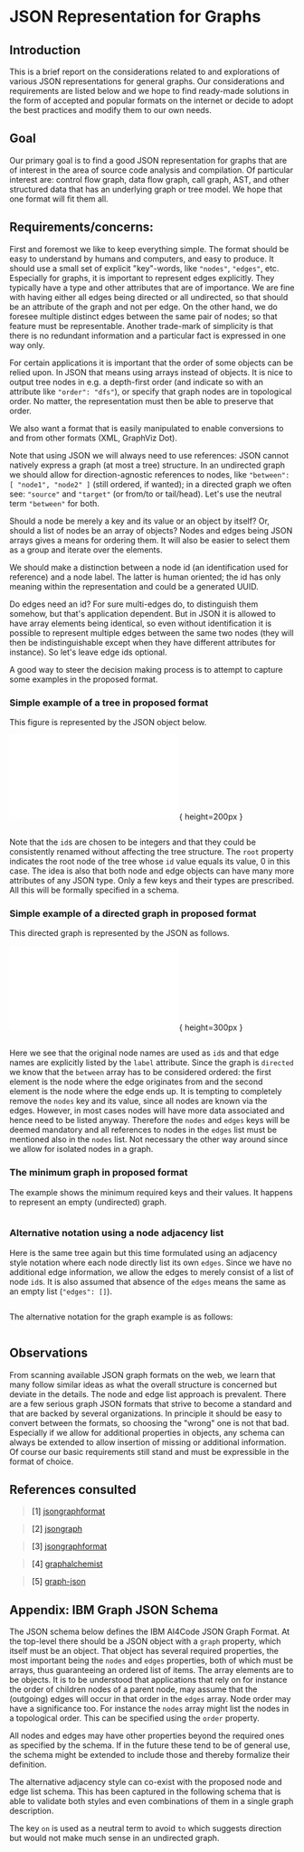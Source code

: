 # JSON Representation for Graphs

## Introduction

This is a brief report on the considerations related to and explorations of
various JSON representations for general graphs. Our considerations and
requirements are listed below and we hope to find ready-made solutions in the
form of accepted and popular formats on the internet or decide to adopt the
best practices and modify them to our own needs.

## Goal

Our primary goal is to
find a good JSON representation for graphs that are of interest in the area
of source code analysis and compilation. Of particular interest are: control
flow graph, data flow graph, call graph, AST, and other structured data that
has an underlying graph or tree model.
We hope that one format will fit them all.

## Requirements/concerns:

First and foremost we like to keep everything simple. The format should be
easy to understand by humans and computers, and easy to produce.
It should use a small set of explicit "key"-words, like `"nodes"`, `"edges"`, etc.
Especially for graphs, it is important to represent edges explicitly.
They typically have a type and other attributes that are of importance.
We are fine with having either all edges being directed or all undirected,
so that should be an attribute of the graph and not per edge.
On the other hand, we do foresee multiple distinct edges between the same pair
of nodes; so that feature must be representable. Another trade-mark of
simplicity is that there is no redundant information and a particular fact is
expressed in one way only.

For certain applications it is important that the order of some objects can be
relied upon. In JSON that means using arrays instead of objects. It is nice
to output tree nodes in e.g. a depth-first order (and indicate so with an
attribute like `"order": "dfs"`), or specify that graph nodes are in topological
order. No matter, the representation must then be able to preserve that order.

We also want a format that is easily manipulated to enable conversions to and
from other formats (XML, GraphViz Dot).

Note that using JSON we will always need to use references:
JSON cannot natively express a graph (at most a tree) structure.
In an undirected graph we should allow for direction-agnostic references to
nodes,
like `"between": [ "node1", "node2" ]` (still ordered, if wanted);
in a directed graph we often see: `"source"` and `"target"` (or from/to or
tail/head).
Let's use the neutral term `"between"` for both.

Should a node be merely a key and its value or an object by itself?
Or, should a list of nodes be an array of objects?
Nodes and edges being JSON arrays gives a means for ordering them.
It will also be easier to select them as a group and iterate over the elements.

We should make a distinction between a node id (an identification used for
reference) and a node
label. The latter is human oriented; the id has only meaning
within the representation and could be a generated UUID.

Do edges need an id? For sure multi-edges do, to distinguish them somehow,
but that's application dependent.
But in JSON it is allowed to have array elements being identical, so even
without identification it is possible to represent multiple edges between the
same two nodes (they will then be indistinguishable except when they have
different attributes for instance). So let's leave edge ids optional.

A good way to steer the decision making process is to attempt to capture some
examples in the proposed format.

### Simple example of a tree in proposed format

This figure is represented by the JSON object below.

![](tree.pdf){ height=200px }
```{.json include=tree.json}
```

Note that the `id`s are chosen to be integers and that they could be
consistently renamed without affecting the tree structure. The `root` property
indicates the root node of the tree whose `id` value equals its value, 0 in
this case.
The idea is also
that both node and edge objects can have many more attributes of any JSON
type. Only a few keys and their types are prescribed. All this will be
formally specified in a schema.

### Simple example of a directed graph in proposed format

This directed graph is represented by the JSON as follows.

![](digraph.pdf){ height=300px }
```{.json include=digraph.json}
```

Here we see that the original node names are used as `id`s and that edge names
are explicitly listed by the `label` attribute. Since the graph is `directed`
we know that the `between` array has to be considered ordered: the first
element is the node where the edge originates from and the second element is
the node where the edge ends up. It is tempting to completely remove the
`nodes` key and its value, since all nodes are known via the edges. However,
in most cases nodes will have more data associated and hence need to be listed
anyway. Therefore the `nodes` and `edges` keys will be deemed mandatory and
all references to nodes in the `edges` list must be mentioned also in the
`nodes` list. Not necessary the other way around since we allow for isolated
nodes in a graph.

### The minimum graph in proposed format

The example shows the minimum required keys and their values.
It happens to represent an empty (undirected) graph.

```{.json include=minimum.json}
```

### Alternative notation using a node adjacency list

Here is the same tree again but this time formulated using an adjacency style
notation where each node directly list its own `edges`. Since we have no
additional edge information, we allow the edges to merely consist of a list of
node `id`s. It is also assumed that absence of the `edges` means the same as
an empty list (`"edges": []`).

```{.json include=tree2.json}
```

The alternative notation for the graph example is as follows:

```{.json include=digraph2.json}
```

## Observations

From scanning available JSON graph formats on the web, we learn that many follow
similar ideas as what the overall structure is concerned but deviate in the
details. The node and edge list approach is prevalent.
There are a few serious graph JSON formats that strive to become a standard
and that are backed by several organizations.
In principle it should be easy to convert between the formats,
so choosing the "wrong" one is not that bad.
Especially if we allow for additional properties in objects,
any schema can always be extended to allow insertion of missing or
additional information.
Of course our basic requirements still stand and must be expressible in the
format of choice.

## References consulted

> <a id="1">[1]</a>
[jsongraphformat](https://jsongraphformat.info/)

> <a id="2">[2]</a>
[jsongraph](https://github.com/jsongraph/json-graph-specification)

> <a id="3">[3]</a>
[jsongraphformat](https://jsongraphformat.info/v2.0/json-graph-schema.json)

> <a id="4">[4]</a>
[graphalchemist](https://graphalchemist.github.io/Alchemy/#/docs)

> <a id="5">[5]</a>
[graph-json](https://www.npmjs.com/package/graph-json)

## Appendix: IBM Graph JSON Schema

The JSON schema below defines the IBM AI4Code JSON Graph Format.
At the top-level there should be a JSON object with a `graph` property, which
itself must be an object. That object has several required properties, the
most important being the `nodes` and `edges` properties, both of which must be
arrays, thus guaranteeing an ordered list of items. The array elements are to be
objects. It is to be understood that applications that rely on for instance
the order of children nodes of a parent node, may assume that the (outgoing)
edges will occur in that order in the `edges` array. Node order may have a
significance too. For instance the `nodes` array might list the nodes in a
topological order. This can be specified using the `order` property.

All nodes and edges may have other properties beyond the required ones as
specified by the schema. If in the future these tend to be of general use, the
schema might be extended to include those and thereby formalize their
definition.

The alternative adjacency style can co-exist with the proposed node and edge
list schema. This has been captured in the following schema that is able to
validate both styles and even combinations of them in a single graph
description.

The key `on` is used as a neutral term to avoid `to` which suggests direction
but would not make much sense in an undirected graph.

```{.json include=graph-schema-alt.json}
```

